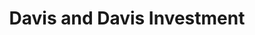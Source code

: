 ---
title: "Davis and Davis Investment"
url: /monrovia/davis-and-davis-investment/
shop: Eisenwaren
---